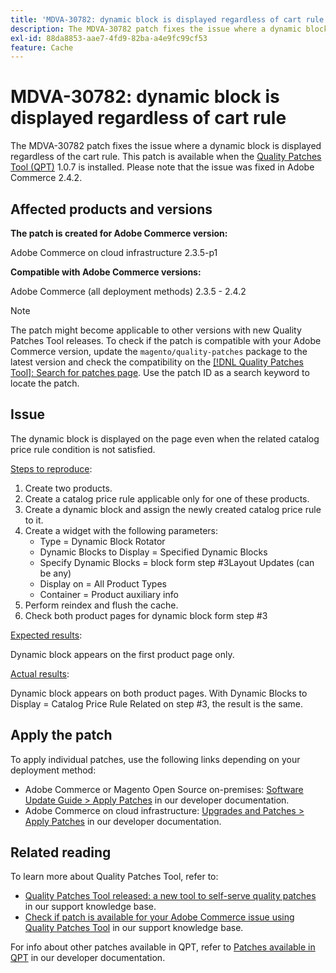 ```yaml
---
title: 'MDVA-30782: dynamic block is displayed regardless of cart rule'
description: The MDVA-30782 patch fixes the issue where a dynamic block is displayed regardless of the cart rule. This patch is available when the [Quality Patches Tool (QPT)](/help/announcements/adobe-commerce-announcements/magento-quality-patches-released-new-tool-to-self-serve-quality-patches.md) 1.0.7 is installed. Please note that the issue was fixed in Adobe Commerce 2.4.2.
exl-id: 88da8853-aae7-4fd9-82ba-a4e9fc99cf53
feature: Cache
---
```

# MDVA-30782: dynamic block is displayed regardless of cart rule

The MDVA-30782 patch fixes the issue where a dynamic block is displayed regardless of the cart rule. This patch is available when the [Quality Patches Tool (QPT)](/help/announcements/adobe-commerce-announcements/magento-quality-patches-released-new-tool-to-self-serve-quality-patches.md) 1.0.7 is installed. Please note that the issue was fixed in Adobe Commerce 2.4.2.

## Affected products and versions

**The patch is created for Adobe Commerce version:**

Adobe Commerce on cloud infrastructure 2.3.5-p1

**Compatible with Adobe Commerce versions:**

 Adobe Commerce (all deployment methods) 2.3.5 - 2.4.2

>[!NOTE]
>
>The patch might become applicable to other versions with new Quality Patches Tool releases. To check if the patch is compatible with your Adobe Commerce version, update the `magento/quality-patches` package to the latest version and check the compatibility on the [[!DNL Quality Patches Tool]: Search for patches page](https://devdocs.magento.com/quality-patches/tool.html#patch-grid). Use the patch ID as a search keyword to locate the patch.

## Issue

The dynamic block is displayed on the page even when the related catalog price rule condition is not satisfied.

<u>Steps to reproduce</u>:

1. Create two products.
1. Create a catalog price rule applicable only for one of these products.
1. Create a dynamic block and assign the newly created catalog price rule to it.
1. Create a widget with the following parameters:
    * Type = Dynamic Block Rotator
    * Dynamic Blocks to Display = Specified Dynamic Blocks
    * Specify Dynamic Blocks = block form step \#3Layout Updates (can be any)
    * Display on = All Product Types
    * Container = Product auxiliary info
1. Perform reindex and flush the cache.
1. Check both product pages for dynamic block form step \#3

<u>Expected results</u>:

Dynamic block appears on the first product page only.

<u>Actual results</u>:

Dynamic block appears on both product pages. With Dynamic Blocks to Display = Catalog Price Rule Related on step \#3, the result is the same.

## Apply the patch

To apply individual patches, use the following links depending on your deployment method:

* Adobe Commerce or Magento Open Source on-premises: [Software Update Guide > Apply Patches](https://devdocs.magento.com/guides/v2.4/comp-mgr/patching/mqp.html) in our developer documentation.
* Adobe Commerce on cloud infrastructure: [Upgrades and Patches > Apply Patches](https://devdocs.magento.com/cloud/project/project-patch.html) in our developer documentation.

## Related reading

To learn more about Quality Patches Tool, refer to:

* [Quality Patches Tool released: a new tool to self-serve quality patches](/help/announcements/adobe-commerce-announcements/magento-quality-patches-released-new-tool-to-self-serve-quality-patches.md) in our support knowledge base.
* [Check if patch is available for your Adobe Commerce issue using Quality Patches Tool](/help/support-tools/patches-available-in-qpt-tool/check-patch-for-magento-issue-with-magento-quality-patches.md) in our support knowledge base.

For info about other patches available in QPT, refer to [Patches available in QPT](https://devdocs.magento.com/quality-patches/tool.html#patch-grid) in our developer documentation.
